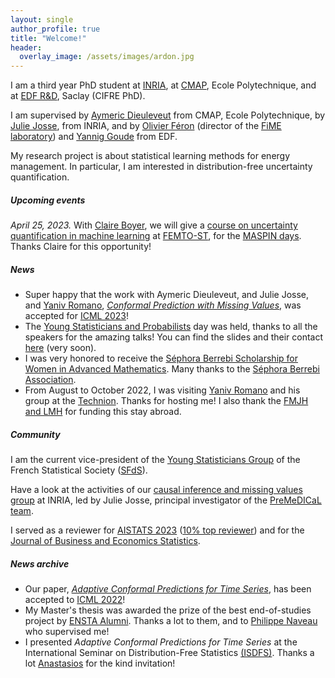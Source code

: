 ```yaml
---
layout: single
author_profile: true
title: "Welcome!"
header:
  overlay_image: /assets/images/ardon.jpg
---
```


I am a third year PhD student at [INRIA](https://www.inria.fr/en), at [CMAP](https://portail.polytechnique.edu/cmap/en), Ecole Polytechnique, and at [EDF R&D](https://www.edf.fr/en/the-edf-group/who-we-are/activities/research-and-development), Saclay (CIFRE PhD).

I am supervised by [Aymeric Dieuleveut](http://www.cmap.polytechnique.fr/~aymeric.dieuleveut/) from CMAP, Ecole Polytechnique, by [Julie Josse](http://juliejosse.com/), from INRIA, and by [Olivier Féron](https://www.fime-lab.org/en/feron-olivier/) (director of the [FiME laboratory](https://www.fime-lab.org/en/home/)) and [Yannig Goude](https://www.imo.universite-paris-saclay.fr/~goude/about.html) from EDF.

My research project is about statistical learning methods for energy management. In particular, I am interested in distribution-free uncertainty quantification.

##### Upcoming events

*April 25, 2023.* With [Claire Boyer](https://perso.lpsm.paris/~cboyer/), we will give a [course on uncertainty quantification in machine learning](https://claireboyer.github.io/tutorial-conformal-prediction/) at [FEMTO-ST](https://www.femto-st.fr/en), for the [MASPIN days](https://www.femto-st.fr/fr/L-institut/evenements/2eme-edition-des-journees-maspin-mathematiques-appliquees-et-sciences-pour). Thanks Claire for this opportunity!

##### News

- Super happy that the work with Aymeric Dieuleveut, and Julie Josse, and [Yaniv Romano](https://sites.google.com/view/yaniv-romano/), [*Conformal Prediction with Missing Values*](https://hal.science/hal-03896384), was accepted for [ICML 2023](https://icml.cc/Conferences/2023/)!
- The [Young Statisticians and Probabilists](https://www.sfds.asso.fr/en/jeunes_statisticiens/manifestations/journees_ysp/564-accueil_ysp/) day was held, thanks to all the speakers for the amazing talks! You can find the slides and their contact [here](https://www.sfds.asso.fr/fr/jeunes_statisticiens/manifestations/journees_ysp/564-accueil_ysp/) (very soon).  
- I was very honored to receive the [Séphora Berrebi Scholarship for Women in Advanced Mathematics](https://www.sephoraberrebi.ai/). Many thanks to the [Séphora Berrebi Association](https://www.sephoraberrebi.org/).
- From August to October 2022, I was visiting [Yaniv Romano](https://sites.google.com/view/yaniv-romano/) and his group at the [Technion](https://www.technion.ac.il/en/home-2/). Thanks for hosting me! I also thank the [FMJH and LMH](https://www.fondation-hadamard.fr/en/fmjh-supports/research/junior-scientific-visibility/) for funding this stay abroad.

##### Community

I am the current vice-president of the [Young Statisticians Group](https://www.sfds.asso.fr/en/jeunes_statisticiens/468-les_jeunes_statisticiens/) of the French Statistical Society ([SFdS](https://www.sfds.asso.fr/)).

Have a look at the activities of our [causal inference and missing values group](https://misscausal.gitlabpages.inria.fr/misscausal.gitlab.io/index.html) at INRIA, led by Julie Josse, principal investigator of the [PreMeDICaL team](https://team.inria.fr/premedical/).

I served as a reviewer for [AISTATS 2023](https://www.google.com/search?client=firefox-b-d&q=aistats+2023) ([10% top reviewer](http://aistats.org/aistats2023/reviewers.html)) and for the [Journal of Business and Economics Statistics](https://www.tandfonline.com/journals/ubes20).

##### News archive

- Our paper, [*Adaptive Conformal Predictions for Time Series*](https://arxiv.org/abs/2202.07282), has been accepted to [ICML 2022](https://icml.cc/Conferences/2022/)!
- My Master's thesis was awarded the prize of the best end-of-studies project by [ENSTA Alumni](https://www.ensta.org/fr/). Thanks a lot to them, and to [Philippe Naveau](https://www.lsce.ipsl.fr/Phocea/Pisp/visu.php?id=44&uid=naveau) who supervised me!
- I presented *Adaptive Conformal Predictions for Time Series* at the International Seminar on Distribution-Free Statistics [(ISDFS)](https://sites.google.com/view/isdfs/home). Thanks a lot [Anastasios](https://people.eecs.berkeley.edu/~angelopoulos/) for the kind invitation!
